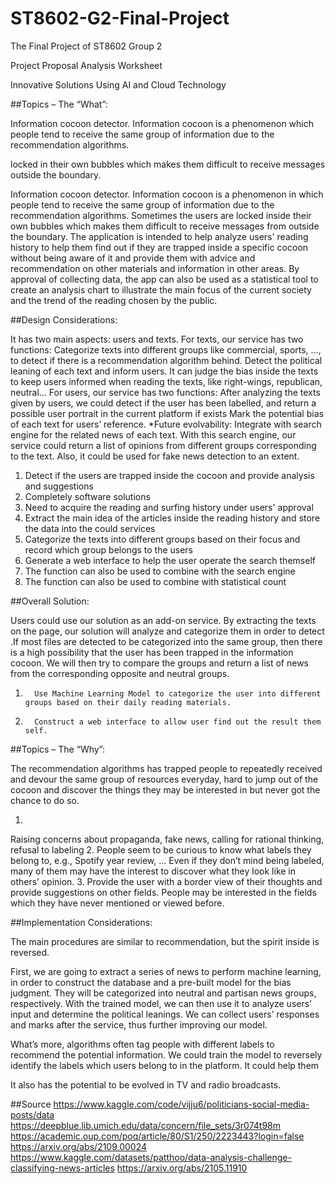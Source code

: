 # ST8602-G2-Final-Project
The Final Project of ST8602 Group 2

Project Proposal Analysis Worksheet
 
Innovative Solutions Using AI and Cloud Technology
 
 
 
##Topics – The “What”:

Information cocoon detector. Information cocoon is a phenomenon which people tend to receive the same group of information due to the recommendation algorithms. 

locked in their own bubbles which makes them difficult to receive messages outside the boundary.
 
Information cocoon detector. Information cocoon is a phenomenon in which people tend to receive the same group of information due to the recommendation algorithms. Sometimes the users are locked inside their own bubbles which makes them difficult to receive messages from outside the boundary.
The application is intended to help analyze users' reading history to help them find out if they are trapped inside a specific cocoon without being aware of it and provide them with advice and recommendation on other materials and information in other areas.
By approval of collecting data, the app can also be used as a statistical tool to create an analysis chart to illustrate the main focus of the current society and the trend of the reading chosen by the public.

##Design Considerations:
 
 It has two main aspects: users and texts. 
For texts, our service has two functions:
Categorize texts into different groups like commercial, sports, …, to detect if there is a recommendation algorithm behind.
Detect the political leaning of each text and inform users. It can judge the bias inside the texts to keep users informed when reading the texts, like right-wings, republican, neutral…
For users, our service has two functions:
	After analyzing the texts given by users, we could detect if the user has been labelled, and return a possible user portrait in the current platform if exists 
	Mark the potential bias of each text for users’ reference.
*Future evolvability: Integrate with search engine for the related news of each text. With this search engine, our service could return a list of opinions from different groups corresponding to the text. Also, it could be used for fake news detection to an extent.
1. Detect if the users are trapped inside the cocoon and provide analysis and suggestions
2. Completely software solutions
3. Need to acquire the reading and surfing history under users' approval
4. Extract the  main idea of the articles inside the reading history and store the data into the could services
5. Categorize the texts into different groups based on their focus and record which group belongs to the users
6. Generate a web interface to help the user operate the search themself
7. The function can also be used to combine with the search engine
8. The function can also be used to combine with statistical count




##Overall Solution:

Users could use our solution as an add-on service. By extracting the texts on the page, our solution will analyze and categorize them in order to detect .If most files are detected to be categorized into the same group, then there is a high possibility that the user has been trapped in the information cocoon. We will then try to compare the groups and return a list of news from the corresponding opposite and neutral groups.

1.       Use Machine Learning Model to categorize the user into different groups based on their daily reading materials.
2.       Construct a web interface to allow user find out the result them self.


##Topics – The “Why”:

The recommendation algorithms has trapped people to repeatedly received and devour the same group of resources everyday, hard to jump out of the cocoon and discover the things they may be interested in but never got the chance to do so.

1.
Raising concerns about propaganda, fake news, calling for rational thinking, refusal to labeling
  2.
People seem to be curious to know what labels they belong to, e.g., Spotify year review, …
Even if they don’t mind being labeled, many of them may have the interest to discover what they look like in others’ opinion.
3. Provide the user with a border view of their thoughts and provide suggestions on other fields. People may be interested in the fields which they have never mentioned or viewed before.

##Implementation Considerations:

The main procedures are similar to recommendation, but the spirit inside is reversed.

First, we are going to extract a series of news to perform machine learning, in order to construct the database and a pre-built model for the bias judgment. They will be categorized into neutral and partisan news groups, respectively. With the trained model, we can then use it to analyze users’ input and determine the political leanings. We can collect users’ responses and marks after the service, thus further improving our model.

What’s more, algorithms often tag people with different labels to recommend the potential information. We could train the model to reversely identify the labels which users belong to in the platform. It could help them 

It also has the potential to be evolved in TV and radio broadcasts.




##Source
https://www.kaggle.com/code/vijju6/politicians-social-media-posts/data
https://deepblue.lib.umich.edu/data/concern/file_sets/3r074t98m
https://academic.oup.com/poq/article/80/S1/250/2223443?login=false
https://arxiv.org/abs/2109.00024
https://www.kaggle.com/datasets/patthoo/data-analysis-challenge-classifying-news-articles
https://arxiv.org/abs/2105.11910
 
